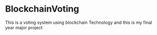 # BlockchainVoting
This is a voting system using blockchain Technology and this is my final year major project
